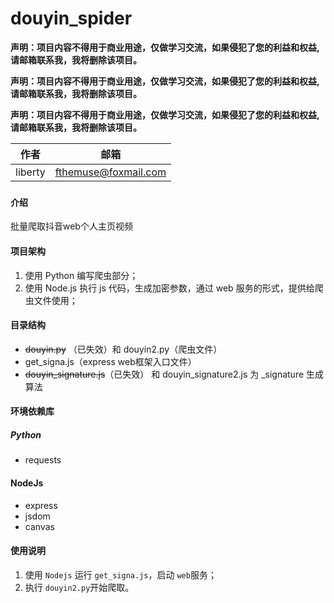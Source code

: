 # douyin_spider

**声明：项目内容不得用于商业用途，仅做学习交流，如果侵犯了您的利益和权益,请邮箱联系我，我将删除该项目。**

**声明：项目内容不得用于商业用途，仅做学习交流，如果侵犯了您的利益和权益,请邮箱联系我，我将删除该项目。**

**声明：项目内容不得用于商业用途，仅做学习交流，如果侵犯了您的利益和权益,请邮箱联系我，我将删除该项目。**

| 作者    | 邮箱                                                |
| ------- | --------------------------------------------------- |
| liberty | [fthemuse@foxmail.com](mailto:fthemuse@foxmail.com) |

### 

#### 介绍

批量爬取抖音web个人主页视频

#### 项目架构
1. 使用 Python 编写爬虫部分；
2. 使用 Node.js 执行 js 代码，生成加密参数，通过 web 服务的形式，提供给爬虫文件使用；

#### 目录结构

- ~~douyin.py~~ （已失效）和 douyin2.py（爬虫文件）
- get_signa.js（express web框架入口文件）
- ~~douyin_signature.js~~（已失效） 和 douyin_signature2.js 为  _signature 生成算法

#### 环境依赖库

##### Python

- requests

#### NodeJs

- express
- jsdom
- canvas

#### 使用说明

1.  使用 `Nodejs` 运行 `get_signa.js`，启动 `web`服务；
2.  执行 `douyin2.py`开始爬取。


